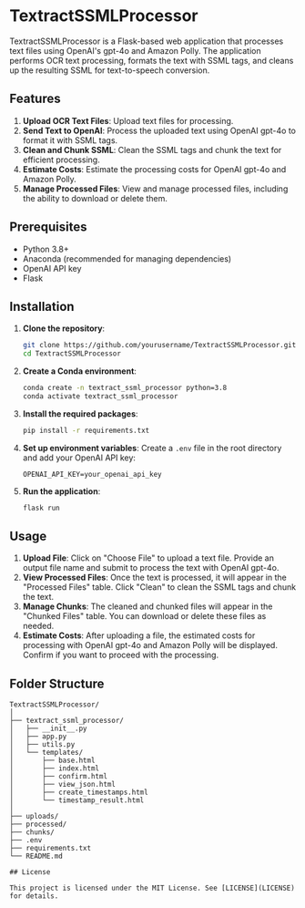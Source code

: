 # TextractSSMLProcessor

TextractSSMLProcessor is a Flask-based web application that processes text files using OpenAI's gpt-4o and Amazon Polly. The application performs OCR text processing, formats the text with SSML tags, and cleans up the resulting SSML for text-to-speech conversion.

## Features

1. **Upload OCR Text Files**: Upload text files for processing.
2. **Send Text to OpenAI**: Process the uploaded text using OpenAI gpt-4o to format it with SSML tags.
3. **Clean and Chunk SSML**: Clean the SSML tags and chunk the text for efficient processing.
4. **Estimate Costs**: Estimate the processing costs for OpenAI gpt-4o and Amazon Polly.
5. **Manage Processed Files**: View and manage processed files, including the ability to download or delete them.

## Prerequisites

- Python 3.8+
- Anaconda (recommended for managing dependencies)
- OpenAI API key
- Flask

## Installation

1. **Clone the repository**:
    ```bash
    git clone https://github.com/yourusername/TextractSSMLProcessor.git
    cd TextractSSMLProcessor
    ```

2. **Create a Conda environment**:
    ```bash
    conda create -n textract_ssml_processor python=3.8
    conda activate textract_ssml_processor
    ```

3. **Install the required packages**:
    ```bash
    pip install -r requirements.txt
    ```

4. **Set up environment variables**:
    Create a `.env` file in the root directory and add your OpenAI API key:
    ```env
    OPENAI_API_KEY=your_openai_api_key
    ```

5. **Run the application**:
    ```bash
    flask run
    ```

## Usage

1. **Upload File**: Click on "Choose File" to upload a text file. Provide an output file name and submit to process the text with OpenAI gpt-4o.
2. **View Processed Files**: Once the text is processed, it will appear in the "Processed Files" table. Click "Clean" to clean the SSML tags and chunk the text.
3. **Manage Chunks**: The cleaned and chunked files will appear in the "Chunked Files" table. You can download or delete these files as needed.
4. **Estimate Costs**: After uploading a file, the estimated costs for processing with OpenAI gpt-4o and Amazon Polly will be displayed. Confirm if you want to proceed with the processing.

## Folder Structure

```plaintext
TextractSSMLProcessor/
│
├── textract_ssml_processor/
│   ├── __init__.py
│   ├── app.py
│   ├── utils.py
│   └── templates/
│       ├── base.html
│       ├── index.html
│       ├── confirm.html
│       ├── view_json.html
│       ├── create_timestamps.html
│       └── timestamp_result.html
│
├── uploads/
├── processed/
├── chunks/
├── .env
├── requirements.txt
└── README.md

## License

This project is licensed under the MIT License. See [LICENSE](LICENSE) for details.

